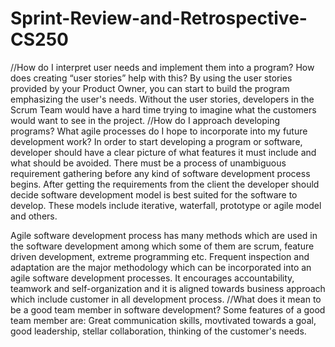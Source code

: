 # Sprint-Review-and-Retrospective-CS250
//How do I interpret user needs and implement them into a program? How does creating “user stories” help with this?
By using the user stories provided by your Product Owner, you can start to build the program emphasizing the user's needs. Without the user stories, developers in the Scrum Team would have a hard time trying to imagine what the customers would want to see in the project.
//How do I approach developing programs? What agile processes do I hope to incorporate into my future development work?
In order to start developing a program or software, developer should have a clear picture of what features it must include and what should be avoided. There must be a process of unambiguous requirement gathering before any kind of software development process begins. After getting the requirements from the client the developer should decide software development model is best suited for the software to develop. These models include iterative, waterfall, prototype or agile model and others.

Agile software development process has many methods which are used in the software development among which some of them are scrum, feature driven development, extreme programming etc. Frequent inspection and adaptation are the major methodology which can be incorporated into an agile software development processes. It encourages accountability, teamwork and self-organization and it is aligned towards business approach which include customer in all development process.
//What does it mean to be a good team member in software development?
Some features of a good team member are: Great communication skills, movtivated towards a goal, good leadership, stellar collaboration, thinking of the customer's needs.
